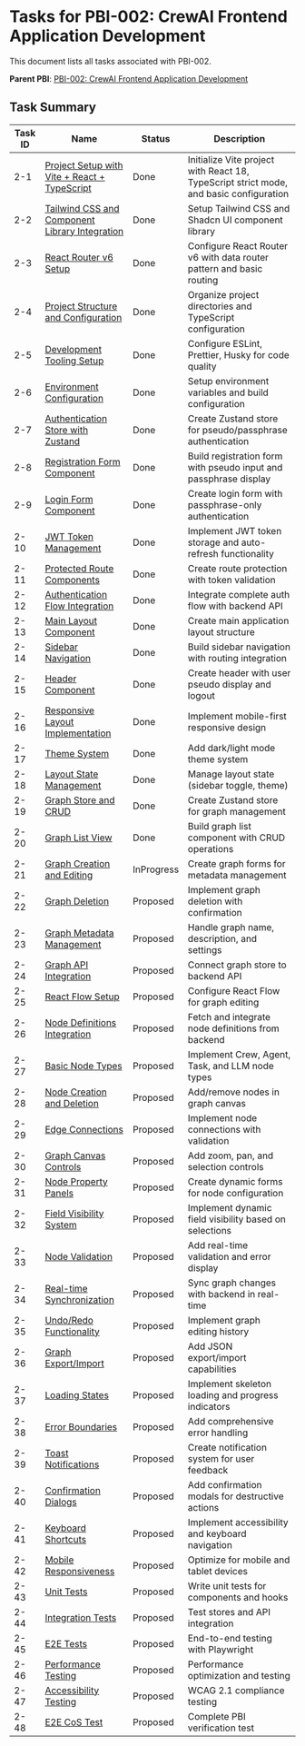# Tasks for PBI-002: CrewAI Frontend Application Development

This document lists all tasks associated with PBI-002.

**Parent PBI**: [PBI-002: CrewAI Frontend Application Development](mdc:./tasks/prd.md)

## Task Summary

| Task ID | Name | Status | Description |
|---------|------|--------|-------------|
| 2-1 | [Project Setup with Vite + React + TypeScript](mdc:./tasks/PBI-002-1.md) | Done | Initialize Vite project with React 18, TypeScript strict mode, and basic configuration |
| 2-2 | [Tailwind CSS and Component Library Integration](mdc:./tasks/PBI-002-2.md) | Done | Setup Tailwind CSS and Shadcn UI component library |
| 2-3 | [React Router v6 Setup](mdc:./tasks/PBI-002-3.md) | Done | Configure React Router v6 with data router pattern and basic routing |
| 2-4 | [Project Structure and Configuration](mdc:./tasks/PBI-002-4.md) | Done | Organize project directories and TypeScript configuration |
| 2-5 | [Development Tooling Setup](mdc:./tasks/PBI-002-5.md) | Done | Configure ESLint, Prettier, Husky for code quality |
| 2-6 | [Environment Configuration](mdc:./tasks/PBI-002-6.md) | Done | Setup environment variables and build configuration |
| 2-7 | [Authentication Store with Zustand](mdc:./tasks/PBI-002-7.md) | Done | Create Zustand store for pseudo/passphrase authentication |
| 2-8 | [Registration Form Component](mdc:./tasks/PBI-002-8.md) | Done | Build registration form with pseudo input and passphrase display |
| 2-9 | [Login Form Component](mdc:./tasks/PBI-002-9.md) | Done | Create login form with passphrase-only authentication |
| 2-10 | [JWT Token Management](mdc:./tasks/PBI-002-10.md) | Done | Implement JWT token storage and auto-refresh functionality |
| 2-11 | [Protected Route Components](mdc:./tasks/PBI-002-11.md) | Done | Create route protection with token validation |
| 2-12 | [Authentication Flow Integration](mdc:./tasks/PBI-002-12.md) | Done | Integrate complete auth flow with backend API |
| 2-13 | [Main Layout Component](mdc:./tasks/PBI-002-13.md) | Done | Create main application layout structure |
| 2-14 | [Sidebar Navigation](mdc:./tasks/PBI-002-14.md) | Done | Build sidebar navigation with routing integration |
| 2-15 | [Header Component](mdc:./tasks/PBI-002-15.md) | Done | Create header with user pseudo display and logout |
| 2-16 | [Responsive Layout Implementation](mdc:./tasks/PBI-002-16.md) | Done | Implement mobile-first responsive design |
| 2-17 | [Theme System](mdc:./tasks/PBI-002-17.md) | Done | Add dark/light mode theme system |
| 2-18 | [Layout State Management](mdc:./tasks/PBI-002-18.md) | Done | Manage layout state (sidebar toggle, theme) |
| 2-19 | [Graph Store and CRUD](mdc:./tasks/PBI-002-19.md) | Done | Create Zustand store for graph management |
| 2-20 | [Graph List View](mdc:./tasks/PBI-002-20.md) | Done | Build graph list component with CRUD operations |
| 2-21 | [Graph Creation and Editing](mdc:./tasks/PBI-002-21.md) | InProgress | Create graph forms for metadata management |
| 2-22 | [Graph Deletion](mdc:./tasks/PBI-002-22.md) | Proposed | Implement graph deletion with confirmation |
| 2-23 | [Graph Metadata Management](mdc:./tasks/PBI-002-23.md) | Proposed | Handle graph name, description, and settings |
| 2-24 | [Graph API Integration](mdc:./tasks/PBI-002-24.md) | Proposed | Connect graph store to backend API |
| 2-25 | [React Flow Setup](mdc:./tasks/PBI-002-25.md) | Proposed | Configure React Flow for graph editing |
| 2-26 | [Node Definitions Integration](mdc:./tasks/PBI-002-26.md) | Proposed | Fetch and integrate node definitions from backend |
| 2-27 | [Basic Node Types](mdc:./tasks/PBI-002-27.md) | Proposed | Implement Crew, Agent, Task, and LLM node types |
| 2-28 | [Node Creation and Deletion](mdc:./tasks/PBI-002-28.md) | Proposed | Add/remove nodes in graph canvas |
| 2-29 | [Edge Connections](mdc:./tasks/PBI-002-29.md) | Proposed | Implement node connections with validation |
| 2-30 | [Graph Canvas Controls](mdc:./tasks/PBI-002-30.md) | Proposed | Add zoom, pan, and selection controls |
| 2-31 | [Node Property Panels](mdc:./tasks/PBI-002-31.md) | Proposed | Create dynamic forms for node configuration |
| 2-32 | [Field Visibility System](mdc:./tasks/PBI-002-32.md) | Proposed | Implement dynamic field visibility based on selections |
| 2-33 | [Node Validation](mdc:./tasks/PBI-002-33.md) | Proposed | Add real-time validation and error display |
| 2-34 | [Real-time Synchronization](mdc:./tasks/PBI-002-34.md) | Proposed | Sync graph changes with backend in real-time |
| 2-35 | [Undo/Redo Functionality](mdc:./tasks/PBI-002-35.md) | Proposed | Implement graph editing history |
| 2-36 | [Graph Export/Import](mdc:./tasks/PBI-002-36.md) | Proposed | Add JSON export/import capabilities |
| 2-37 | [Loading States](mdc:./tasks/PBI-002-37.md) | Proposed | Implement skeleton loading and progress indicators |
| 2-38 | [Error Boundaries](mdc:./tasks/PBI-002-38.md) | Proposed | Add comprehensive error handling |
| 2-39 | [Toast Notifications](mdc:./tasks/PBI-002-39.md) | Proposed | Create notification system for user feedback |
| 2-40 | [Confirmation Dialogs](mdc:./tasks/PBI-002-40.md) | Proposed | Add confirmation modals for destructive actions |
| 2-41 | [Keyboard Shortcuts](mdc:./tasks/PBI-002-41.md) | Proposed | Implement accessibility and keyboard navigation |
| 2-42 | [Mobile Responsiveness](mdc:./tasks/PBI-002-42.md) | Proposed | Optimize for mobile and tablet devices |
| 2-43 | [Unit Tests](mdc:./tasks/PBI-002-43.md) | Proposed | Write unit tests for components and hooks |
| 2-44 | [Integration Tests](mdc:./tasks/PBI-002-44.md) | Proposed | Test stores and API integration |
| 2-45 | [E2E Tests](mdc:./tasks/PBI-002-45.md) | Proposed | End-to-end testing with Playwright |
| 2-46 | [Performance Testing](mdc:./tasks/PBI-002-46.md) | Proposed | Performance optimization and testing |
| 2-47 | [Accessibility Testing](mdc:./tasks/PBI-002-47.md) | Proposed | WCAG 2.1 compliance testing |
| 2-48 | [E2E CoS Test](mdc:./tasks/PBI-002-48.md) | Proposed | Complete PBI verification test | 